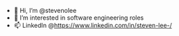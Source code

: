 - 👋 Hi, I’m @stevenolee
- 👀 I’m interested in software engineering roles
- 📫 LinkedIn @https://www.linkedin.com/in/steven-lee-/

<!---
stevenolee/stevenolee is a ✨ special ✨ repository because its `README.md` (this file) appears on your GitHub profile.
You can click the Preview link to take a look at your changes.
- 🌱 I’m currently learning ...
- 💞️ I’m looking to collaborate on ...
--->
